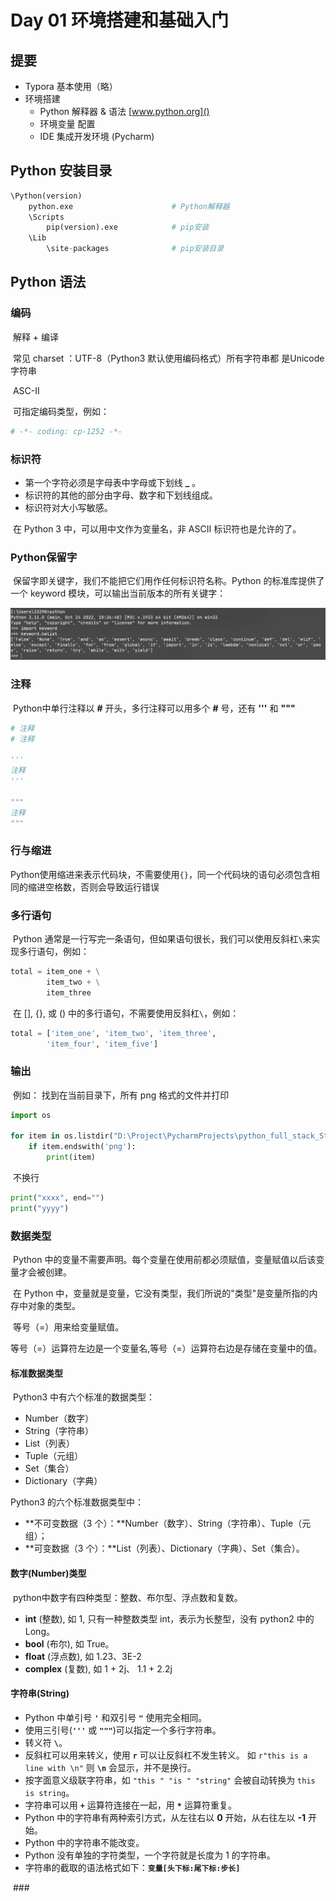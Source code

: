 # Day 01 环境搭建和基础入门

## 提要

-   Typora 基本使用（略）
-   环境搭建
    -   Python 解释器 & 语法 [www.python.org]()
    -   环境变量 配置
    -   IDE 集成开发环境 (Pycharm)

## Python 安装目录

```python
\Python(version)
	python.exe 						# Python解释器
	\Scripts
		pip(version).exe			# pip安装
	\Lib
		\site-packages				# pip安装目录
```

## Python 语法

### 		编码

​	解释 + 编译

​	常见 charset ：UTF-8（Python3 默认使用编码格式）所有字符串都								是Unicode字符串

​								ASC-Ⅱ

​	可指定编码类型，例如：

```python
# -*- coding: cp-1252 -*-
```

### 标识符

-   第一个字符必须是字母表中字母或下划线 **_** 。
-   标识符的其他的部分由字母、数字和下划线组成。
-   标识符对大小写敏感。

​	在 Python 3 中，可以用中文作为变量名，非 ASCII 标识符也是允许的了。

### Python保留字

​	保留字即关键字，我们不能把它们用作任何标识符名称。Python 的标准库提供了一个 keyword 模块，可以输出当前版本的所有关键字：

<img src="./studynote.assets/image-20230227104112305.png" alt="image-python保留字"  />

### 注释

​	Python中单行注释以 **#** 开头，多行注释可以用多个 **#** 号，还有 **'''** 和 **"""**

```python
# 注释
# 注释

'''
注释
'''

"""
注释
"""
```

### 行与缩进

​	Python使用缩进来表示代码块，不需要使用`{}`，同一个代码块的语句必须包含相同的缩进空格数，否则会导致运行错误

### 多行语句

​	Python 通常是一行写完一条语句，但如果语句很长，我们可以使用反斜杠`\`来实现多行语句，例如：

```python
total = item_one + \
		item_two + \
		item_three
```

​	在 [], {}, 或 () 中的多行语句，不需要使用反斜杠`\`，例如：

```python
total = ['item_one', 'item_two', 'item_three',
        'item_four', 'item_five']
```

###  输出

​	例如： 找到在当前目录下，所有 png 格式的文件并打印

``` python
import os

for item in os.listdir("D:\Project\PycharmProjects\python_full_stack_Study\CodeExercise"):
    if item.endswith('png'):
        print(item)
```

​	不换行

```python
print("xxxx", end="")
print("yyyy")
```

### 数据类型

​	Python 中的变量不需要声明。每个变量在使用前都必须赋值，变量赋值以后该变量才会被创建。

​	在 Python 中，变量就是变量，它没有类型，我们所说的"类型"是变量所指的内存中对象的类型。

​	等号（=）用来给变量赋值。

​	等号（=）运算符左边是一个变量名,等号（=）运算符右边是存储在变量中的值。

#### 标准数据类型

​	Python3 中有六个标准的数据类型：

-   Number（数字）
-   String（字符串）
-   List（列表）
-   Tuple（元组）
-   Set（集合）
-   Dictionary（字典）

Python3 的六个标准数据类型中：

-   **不可变数据（3 个）：**Number（数字）、String（字符串）、Tuple（元组）；
-   **可变数据（3 个）：**List（列表）、Dictionary（字典）、Set（集合）。

#### 数字(Number)类型

​	python中数字有四种类型：整数、布尔型、浮点数和复数。

-   **int** (整数), 如 1, 只有一种整数类型 int，表示为长整型，没有 python2 中的 Long。
-   **bool** (布尔), 如 True。
-   **float** (浮点数), 如 1.23、3E-2
-   **complex** (复数), 如 1 + 2j、 1.1 + 2.2j

#### 字符串(String)

-   Python 中单引号 **`'`** 和双引号 **`"`** 使用完全相同。
-   使用三引号(**`'''`** 或 **`"""`**)可以指定一个多行字符串。
-   转义符 **`\`**。
-   反斜杠可以用来转义，使用 **`r`** 可以让反斜杠不发生转义。 如 `r"this is a line with \n"` 则 **`\n`** 会显示，并不是换行。
-   按字面意义级联字符串，如 `"this " "is " "string"` 会被自动转换为 `this is string`。
-   字符串可以用 **`+`** 运算符连接在一起，用 **`*`** 运算符重复。
-   Python 中的字符串有两种索引方式，从左往右以 **0** 开始，从右往左以 **-1** 开始。
-   Python 中的字符串不能改变。
-   Python 没有单独的字符类型，一个字符就是长度为 1 的字符串。
-   字符串的截取的语法格式如下：**`变量[头下标:尾下标:步长]`**

​	### 
